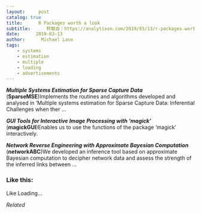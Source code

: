 ```yaml
---
layout:     post
catalog: true
title:      R Packages worth a look
subtitle:      转载自：https://analytixon.com/2019/03/13/r-packages-worth-a-look-1454/
date:      2019-03-13
author:      Michael Laux
tags:
    - systems
    - estimation
    - multiple
    - loading
    - advertisements
---
```


***Multiple Systems Estimation for Sparse Capture Data*** (**SparseMSE**)Implements the routines and algorithms developed and analysed in ‘Multiple systems estimation for Sparse Capture Data: Inferential Challenges when ther …

***GUI Tools for Interactive Image Processing with ‘magick’*** (**magickGUI**)Enables us to use the functions of the package ‘magick’ interactively.

***Network Reverse Engineering with Approximate Bayesian Computation*** (**networkABC**)We developed an inference tool based on approximate Bayesian computation to decipher network data and assess the strength of the inferred links between …





### Like this:

Like Loading...


*Related*

